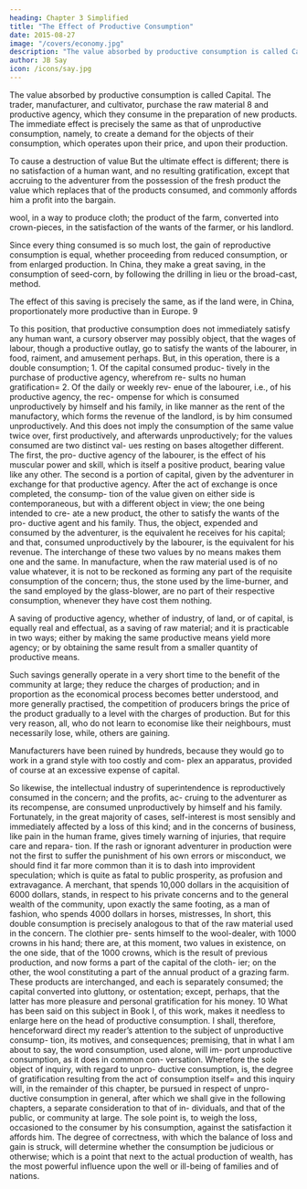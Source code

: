 ```yaml
---
heading: Chapter 3 Simplified
title: "The Effect of Productive Consumption"
date: 2015-08-27
image: "/covers/economy.jpg"
description: "The value absorbed by productive consumption is called Capital. The trader, manufacturer, and cultivator, purchase the raw material 8 and productive agency, which they consume in the preparation of new products"
author: JB Say
icon: /icons/say.jpg
---
```




The value absorbed by productive consumption is called Capital. The trader, manufacturer, and cultivator, purchase the raw material 8 and productive agency, which they consume in the preparation of new products. The immediate effect is precisely the same as that of unproductive consumption, namely, to create a demand for the objects of their consumption, which operates upon their price, and upon their
production.

To cause a destruction of value But the ultimate effect is different; there is no satisfaction of a human want, and no resulting gratification, except that accruing to the adventurer from the possession of the fresh product the value which replaces that of the products consumed, and commonly affords him a profit into the bargain.

wool, in a way to produce cloth; the product of the farm, converted into crown-pieces, in the satisfaction of the wants of the farmer, or his landlord. 

Since every thing consumed is so much lost, the gain of reproductive consumption is equal, whether proceeding from
reduced consumption, or from enlarged production. In China, they make a great saving, in the consumption of seed-corn,
by following the drilling in lieu or the broad-cast, method. 

The effect of this saving is precisely the same, as if the land were, in China, proportionately more productive than in Europe. 9

To this position, that productive consumption does not immediately satisfy any human want, a cursory observer may
possibly object, that the wages of labour, though a productive outlay, go to satisfy the wants of the labourer, in food,
raiment, and amusement perhaps. But, in this operation, there
is a double consumption; 1. Of the capital consumed produc-
tively in the purchase of productive agency, wherefrom re-
sults no human gratification= 2. Of the daily or weekly rev-
enue of the labourer, i.e., of his productive agency, the rec-
ompense for which is consumed unproductively by himself
and his family, in like manner as the rent of the manufactory,
which forms the revenue of the landlord, is by him consumed
unproductively. And this does not imply the consumption of
the same value twice over, first productively, and afterwards
unproductively; for the values consumed are two distinct val-
ues resting on bases altogether different. The first, the pro-
ductive agency of the labourer, is the effect of his muscular
power and skill, which is itself a positive product, bearing
value like any other. The second is a portion of capital, given
by the adventurer in exchange for that productive agency.
After the act of exchange is once completed, the consump-
tion of the value given on either side is contemporaneous, but
with a different object in view; the one being intended to cre-
ate a new product, the other to satisfy the wants of the pro-
ductive agent and his family. Thus, the object, expended and
consumed by the adventurer, is the equivalent he receives for
his capital; and that, consumed unproductively by the labourer,
is the equivalent for his revenue. The interchange of these
two values by no means makes them one and the same.
In manufacture, when the raw material used is of no value
whatever, it is not to be reckoned as forming any part of the
requisite consumption of the concern; thus, the stone used by
the lime-burner, and the sand employed by the glass-blower,
are no part of their respective consumption, whenever they
have cost them nothing.

A saving of productive agency, whether of industry, of land, or of capital, is equally real and effectual, as a saving of raw
material; and it is practicable in two ways; either by making the same productive means yield more agency; or by obtaining the same result from a smaller quantity of productive means.

Such savings generally operate in a very short time to the benefit of the community at large; they reduce the charges of
production; and in proportion as the economical process becomes better understood, and more generally practised, the
competition of producers brings the price of the product gradually to a level with the charges of production. But for this
very reason, all, who do not learn to economise like their neighbours, must necessarily lose, while, others are gaining.

Manufacturers have been ruined by hundreds, because they would go to work in a grand style with too costly and com-
plex an apparatus, provided of course at an excessive expense
of capital.

So likewise, the intellectual industry of superintendence is
reproductively consumed in the concern; and the profits, ac-
cruing to the adventurer as its recompense, are consumed
unproductively by himself and his family.
Fortunately, in the great majority of cases, self-interest is most
sensibly and immediately affected by a loss of this kind; and
in the concerns of business, like pain in the human frame,
gives timely warning of injuries, that require care and repara-
tion. If the rash or ignorant adventurer in production were
not the first to suffer the punishment of his own errors or
misconduct, we should find it far more common than it is to
dash into improvident speculation; which is quite as fatal to
public prosperity, as profusion and extravagance. A merchant,
that spends 10,000 dollars in the acquisition of 6000 dollars,
stands, in respect to his private concerns and to the general
wealth of the community, upon exactly the same footing, as a
man of fashion, who spends 4000 dollars in horses, mistresses,
In short, this double consumption is precisely analogous to
that of the raw material used in the concern. The clothier pre-
sents himself to the wool-dealer, with 1000 crowns in his hand;
there are, at this moment, two values in existence, on the one
side, that of the 1000 crowns, which is the result of previous
production, and now forms a part of the capital of the cloth-
ier; on the other, the wool constituting a part of the annual
product of a grazing farm. These products are interchanged, and each is separately consumed; the capital converted into gluttony, or ostentation; except, perhaps, that the latter has
more pleasure and personal gratification for his money. 10
What has been said on this subject in Book I, of this work,
makes it needless to enlarge here on the head of productive
consumption. I shall, therefore, henceforward direct my
reader’s attention to the subject of unproductive consump-
tion, its motives, and consequences; premising, that in what I
am about to say, the word consumption, used alone, will im-
port unproductive consumption, as it does in common con-
versation. Wherefore the sole object of inquiry, with regard to unpro-
ductive consumption, is, the degree of gratification resulting
from the act of consumption itself= and this inquiry will, in
the remainder of this chapter, be pursued in respect of unpro-
ductive consumption in general, after which we shall give in
the following chapters, a separate consideration to that of in-
dividuals, and that of the public, or community at large. The
sole point is, to weigh the loss, occasioned to the consumer
by his consumption, against the satisfaction it affords him.
The degree of correctness, with which the balance of loss
and gain is struck, will determine whether the consumption
be judicious or otherwise; which is a point that next to the
actual production of wealth, has the most powerful influence
upon the well or ill-being of families and of nations.

